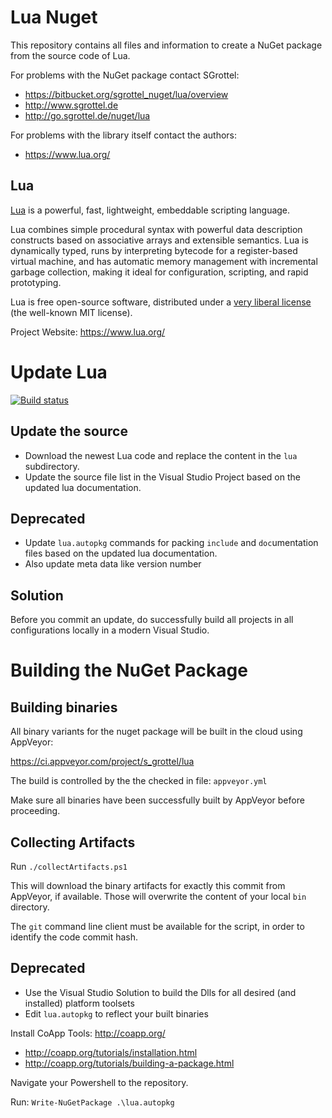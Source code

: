 # Lua Nuget #

This repository contains all files and information to create a NuGet package from the source code of Lua.

For problems with the NuGet package contact SGrottel: 

* https://bitbucket.org/sgrottel_nuget/lua/overview
* http://www.sgrottel.de
* http://go.sgrottel.de/nuget/lua

For problems with the library itself contact the authors:

* https://www.lua.org/

## Lua ##

[Lua](https://www.lua.org/) is a powerful, fast, lightweight, embeddable scripting language.

Lua combines simple procedural syntax with powerful data description constructs based on associative arrays and extensible semantics.
Lua is dynamically typed, runs by interpreting bytecode for a register-based virtual machine, and has automatic memory management with incremental garbage collection, making it ideal for configuration, scripting, and rapid prototyping.

Lua is free open-source software, distributed under a [very liberal license](https://www.lua.org/license.html) (the well-known MIT license).

Project Website: https://www.lua.org/


# Update Lua #

[![Build status](https://ci.appveyor.com/api/projects/status/9qn16byb2a15kd5u/branch/master?svg=true)](https://ci.appveyor.com/project/s_grottel/lua/branch/master)

## Update the source ##

* Download the newest Lua code and replace the content in the `lua` subdirectory.
* Update the source file list in the Visual Studio Project based on the updated lua documentation.

## Deprecated ###

* Update `lua.autopkg` commands for packing `include` and `doc`umentation files based on the updated lua documentation.
* Also update meta data like version number

## Solution ##

Before you commit an update, do successfully build all projects in all configurations locally in a modern Visual Studio.


# Building the NuGet Package #

## Building binaries ##

All binary variants for the nuget package will be built in the cloud using AppVeyor:

https://ci.appveyor.com/project/s_grottel/lua

The build is controlled by the the checked in file: `appveyor.yml`

Make sure all binaries have been successfully built by AppVeyor before proceeding.

## Collecting Artifacts ##

Run `./collectArtifacts.ps1`

This will download the binary artifacts for exactly this commit from AppVeyor, if available.
Those will overwrite the content of your local ```bin``` directory.

The `git` command line client must be available for the script, in order to identify the code commit hash.

## Deprecated ##

* Use the Visual Studio Solution to build the Dlls for all desired (and installed) platform toolsets
* Edit `lua.autopkg` to reflect your built binaries

Install CoApp Tools: http://coapp.org/

* http://coapp.org/tutorials/installation.html
* http://coapp.org/tutorials/building-a-package.html

Navigate your Powershell to the repository.

Run: `Write-NuGetPackage .\lua.autopkg`
